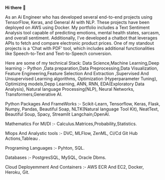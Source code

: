 **Hi there** 👋

As an Ai Engineer who has developed several end-to-end projects using TensorFlow, Keras, and General AI with NLP. These projects have been deployed on AWS using Docker. My portfolio includes a Text Sentiment Analysis tool capable of predicting emotions, mental health states, sarcasm, and overall sentiment. Additionally, I’ve developed a chatbot that leverages APIs to fetch and compare electronic product prices. One of my standout projects is a ‘Chat with PDF’ tool, which includes additional functionalities like Speech-to-Text and Text-to-Speech conversion.

Here are some of my technical Stack:
Data Science,Machine Learning,Deep learning :- Python ,Data preparation,Data Preprocessing,Data Visualization, Feature Engineering,Feature Selection And Extraction ,Supervised And Unsupervised Learning algorithms, Optimization (Hyperparameter Tuning), Optimizing models,Depp Learning, ANN, RNN, EDA(Exploratory Data Analysis), Natural language Processing(NLP), Neural Networks, Transformers,Generative AI.

Python Packages And FrameWorks :- Scikit-Learn, Tensorflow, Keras, Flask, Numpy, Pandas, Beautiful Soap, NLTK(Natural language Tool Kit), NeatText, Beautiful Soup, Spacy, Streamlit Langchain,OpenAI.

Mathematics For Ml/Dl :- Calculus.Matrices,Probability,Statistics.

Mlops And Analystic tools :- DVC, MLFlow, ZenML, Ci/Cd Git Hub Actions,Tableau .

Programing Languages :- Pyhton, SQL.

Databases :- PostgresSQL, MySQL, Oracle Dbms.

Cloud Deployemment And Containers :- AWS ECR And EC2, Docker, Heroku, Git.
